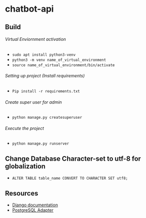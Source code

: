 # chatbot-api

## Build

###### Virtual Enviornment activation
- `sudo apt install python3-venv`
- `python3 -m venv name_of_virtual_environment`
- `source name_of_virtual_environment/bin/activate`
###### Setting up project (Install requirements)
- `Pip install -r requirements.txt`
###### Create super user for admin
- `python manage.py createsuperuser` 
###### Execute the project
- `python manage.py runserver `




## Change Database Character-set to utf-8 for globalization
- `ALTER TABLE table_name CONVERT TO CHARACTER SET utf8;`

## Resources

- [Django documentation](https://www.djangoproject.com/)
- [PostgreSQL Adapter](https://pypi.org/project/psycopg2/)
